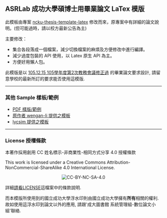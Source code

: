 ## ASRLab 成功大學碩博士用畢業論文 LaTex 模版 ##

此模板由專案 [ncku-thesis-template-latex](https://github.com/wengan-li/ncku-thesis-template-latex) 修改而來，原專案中有詳細的論文說明。(但可能過時，請以校方最新公告為主)

主要修改：
* 集合各段落成一個檔案，減少切換檔案的麻煩及方便修改中進行編譯。
* 減少過度包裝的 API 使用，以 Latex 原生 API 為主。
* 方便好用懶人包。

此模版是以 [105.12.15 105學年度第2次教務會議修正過](http://cid.acad.ncku.edu.tw/ezfiles/56/1056/img/730/degree4-1.pdf) 的畢業論文要求設計, 請留意學校的最新所訂的要求能否使用這模版.

---

### 其他 Sample 樣板/範例
* [PDF 樣版/範例](https://github.com/wengan-li/ncku-thesis-template-latex-sample)
* [原作者 wengan-li 提供之模板](https://github.com/wengan-li/ncku-thesis-template-latex)
* [lycsjm 提供之模板](https://github.com/lycsjm/nckuthesis)

---

### License 授權條款
本著作採用創用 CC 姓名標示-非商業性-相同方式分享 4.0 授權條款

This work is licensed under a Creative Commons Attribution-NonCommercial-ShareAlike 4.0 International License.

<p align="center">
  <img src='https://i.creativecommons.org/l/by-nc-sa/4.0/88x31.png' alt="CC-BY-NC-SA-4.0"/>
</p>

詳細[請看LICENSE](https://github.com/wengan-li/ncku-thesis-template-latex/blob/master/LICENSE)這檔案中的條款說明.

而本模版所使用到的國立成功大學浮水印則由國立成功大學擁有**所有**相關的權利. 故如使用這浮水印到論文以外的應用, 請跟'成大圖書館 系統管理組-數位論文小組'聯絡.
